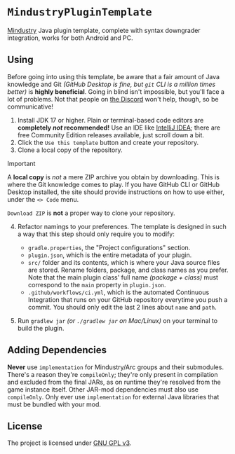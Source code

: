 # `MindustryPluginTemplate`

[Mindustry](https://github.com/Anuken/Mindustry) Java plugin template, complete with syntax downgrader integration, works for both Android and PC.

## Using

Before going into using this template, be aware that a fair amount of Java knowledge and Git *(GitHub Desktop is fine, but `git` CLI is a million times better)* is **highly beneficial**. Going in blind isn't impossible, but you'll face a lot of problems. Not that people on [the Discord](https://discord.gg/mindustry) won't help, though, so be communicative!

1. Install JDK 17 or higher. Plain or terminal-based code editors are **completely *not* recommended!** Use an IDE like [IntelliJ IDEA](https://www.jetbrains.com/idea/download/); there are free Community Edition releases available, just scroll down a bit.
2. Click the `Use this template` button and create your repository.
3. Clone a local copy of the repository.

> [!IMPORTANT]
> A **local copy** is *not* a mere ZIP archive you obtain by downloading. This is where the Git knowledge comes to play. If you have GitHub CLI or GitHub Desktop installed, the site should provide instructions on how to use either, under the `<> Code` menu.
>
> `Download ZIP` is **not** a proper way to clone your repository.

4. Refactor namings to your preferences. The template is designed in such a way that this step should only require you to modify:
   - `gradle.properties`, the "Project configurations" section.
   - `plugin.json`, which is the entire metadata of your plugin.
   - `src/` folder and its contents, which is where your Java source files are stored. Rename folders, package, and class names as you prefer. Note that the main plugin class' full name *(package + class)* must correspond to the `main` property in `plugin.json`.
   - `.github/workflows/ci.yml`, which is the automated Continuous Integration that runs on your GitHub repository everytime you push a commit. You should only edit the last 2 lines about `name` and `path`.

5. Run `gradlew jar` *(or `./gradlew jar` on Mac/Linux)* on your terminal to build the plugin.

## Adding Dependencies

**Never** use `implementation` for Mindustry/Arc groups and their submodules. There's a reason they're `compileOnly`; they're only present in compilation and excluded from the final JARs, as on runtime they're resolved from the game instance itself. Other JAR-mod dependencies must also use `compileOnly`. Only ever use `implementation` for external Java libraries that must be bundled with your mod.

## License

The project is licensed under [GNU GPL v3](/LICENSE).
